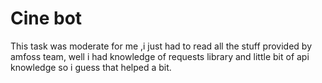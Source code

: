 # Cine bot
This task was moderate for me ,i just had to read all the stuff provided by amfoss team, well i had knowledge of requests library and little bit of api knowledge so i guess that helped a bit.
